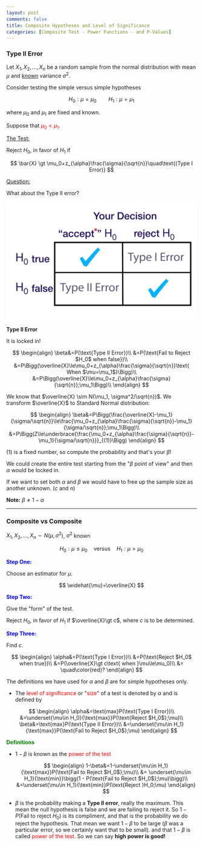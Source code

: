 ```yaml
---
layout: post
comments: false
title: Composite Hypotheses and Level of Significance
categories: [Composite Test - Power Functions - and P-Values]
---
```


### Type II Error

Let $X_1,X_2,...,X_n$ be a random sample from the normal distribution with mean $\mu$ and <u>known</u> variance $\sigma^2$.

Consider testing the simple versus simple hypotheses

$$
  H_0:\mu=\mu_0\qquad H_1:\mu=\mu_1
$$

where $\mu_0$ and $\mu_1$ are fixed and known.

Suppose that <font color='red'>$\mu_0\lt\mu_1$</font>.

<u>The Test:</u>

Reject $H_0$, in favor of $H_1$ if

$$
  \bar{X} \gt \mu_0+z_{\alpha}\frac{\sigma}{\sqrt{n}}\quad\text{(Type I Error)}
$$

<u>Question:</u>

What about the Type II error?

![png](\assets\images\notes\errors-in-hypothesis-testing.png)

**Type II Error**

It is locked in!

$$
  \begin{align}
    \beta&=P(\text{Type II Error})\\
    &=P(\text{Fail to Reject $H_0$ when false})\\
    &=P\Bigg(\overline{X}\le\mu_0+z_{\alpha}\frac{\sigma}{\sqrt{n}}\text{ When $\mu=\mu_1$}\Bigg)\\
    &=P\Bigg(\overline{X}\le\mu_0+z_{\alpha}\frac{\sigma}{\sqrt{n}};\mu_1\Bigg)\\
  \end{align}
$$

We know that $\overline{X} \sim N(\mu_1, \sigma^2/\sqrt{n})$. We transform $\overline{X}$ to Standard Normal distribution:

$$
  \begin{align}
    \beta&=P\Bigg(\frac{\overline{X}-\mu_1}{\sigma/\sqrt{n}}\le\frac{\mu_0+z_{\alpha}\frac{\sigma}{\sqrt{n}}-\mu_1}{\sigma/\sqrt{n}};\mu_1\Bigg)\\
    &=P\Bigg(Z\le\underbrace{\frac{\mu_0+z_{\alpha}\frac{\sigma}{\sqrt{n}}-\mu_1}{\sigma/\sqrt{n}}}_{(1)}\Bigg)
  \end{align}
$$

(1) is a fixed number, so compute the probability and that's your $\beta$!

We could create the entire test starting from the "$\beta$ point of view" and then $\alpha$ would be locked in.

If we want to set both $\alpha$ and $\beta$ we would have to free up the sample size as another unknown. ($c$ and $n$)

**Note:** $\beta\neq1-\alpha$

---

### Composite vs Composite

$X_1,X_2,...,X_n\sim N(\mu,\sigma^2)$, $\sigma^2$ known

$$
  H_0:\mu\le\mu_0\quad\text{versus}\quad H_1:\mu\gt\mu_0
$$

<font color='blue'><b>Step One:</b></font>

Choose an estimator for $\mu$.

$$
  \widehat{\mu}=\overline{X}
$$

<font color='blue'><b>Step Two:</b></font>

Give the "form" of the test.

Reject $H_0$, in favor of $H_1$ if $\overline{X}\gt c$, where $c$ is to be determined.

<font color='blue'><b>Step Three:</b></font>

Find $c$.

$$
  \begin{align}
    \alpha&=P(\text{Type I Error})\\
    &=P(\text{Reject $H_0$ when true})\\
    &=P(\overline{X}\gt c\text{ when }\mu\le\mu_0)\\
    &= \quad\color{red}?
  \end{align}
$$

The definitions we have used for $\alpha$ and $\beta$ are for simple hypotheses only.

* The <font color='red'>level of significance</font> or "<font color='red'>size</font>" of a test is denoted by $\alpha$ and is defined by

$$
  \begin{align}
    \alpha&=\text{max}P(\text{Type I Error})\\
    &=\underset{\mu\in H_0}{\text{max}}P(\text{Reject $H_0$};\mu)\\
    \beta&=\text{max}P(\text{Type II Error})\\
    &=\underset{\mu\in H_1}{\text{max}}P(\text{Fail to Reject $H_0$};\mu)
  \end{align}
$$

<font color='green'><b>Definitions</b></font>

* $1-\beta$ is known as the <font color='red'>power of the test</font>

  $$
    \begin{align}
      1-\beta&=1-\underset{\mu\in H_1}{\text{max}}P(\text{Fail to Reject $H_0$};\mu)\\
      &= \underset{\mu\in H_1}{\text{min}}\bigg(1 - P(\text{Fail to Reject $H_0$};\mu)\bigg)\\
      &=\underset{\mu\in H_1}{\text{min}}P(\text{Reject }H_0;\mu)
    \end{align}
  $$

* $\beta$ is the probability making a **Type II error**, really the maximum. This mean the null hypothesis is false and we are failing to reject it. So $1 - P(\text{Fail to reject $H_0$})$ is its compliment, and that is the probability we do reject the hypothesis. That mean we want $1-\beta$ to be large ($\beta$ was a particular error, so we certainly want that to be small). and that $1-\beta$ is called <font color='red'>power of the test</font>. So we can say **high power is good!**
